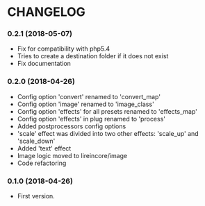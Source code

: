 # CHANGELOG

### 0.2.1 (2018-05-07)

  * Fix for compatibility with php5.4
  * Tries to create a destination folder if it does not exist
  * Fix documentation

### 0.2.0 (2018-04-26)

  * Config option 'convert' renamed to 'convert_map'
  * Config option 'image' renamed to 'image_class'
  * Config option 'effects' for all presets renamed to 'effects_map'
  * Config option 'effects' in plug renamed to 'process'
  * Added postprocessors config options
  * 'scale' effect was divided into two other effects: 'scale_up' and 'scale_down'
  * Added 'text' effect
  * Image logic moved to lireincore/image
  * Code refactoring

### 0.1.0 (2018-04-26)

  * First version.
